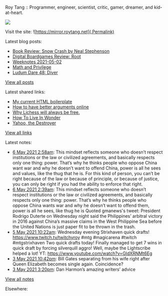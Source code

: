Roy Tang :: Programmer, engineer, scientist, critic, gamer, dreamer, and kid-at-heart.

![](https://roytang.net/img/profile.jpg)

Visit the site: ![https://mirror.roytang.net](.Permalink)

Latest blog posts:
    

- [Book Review: Snow Crash by Neal Stephenson](https://mirror.roytang.net/2021/05/book-review-snow-crash-by-neal-stephenson/)
- [Digital Boardgames Review: Root](https://mirror.roytang.net/2021/05/digital-boardgames-review-root/)
- [Weeknotes 2021-05-02](https://mirror.roytang.net/2021/05/weeknotes-2021-05-02/)
- [Math and Privilege](https://mirror.roytang.net/2021/04/math-and-privilege/)
- [Ludum Dare 48: Diver](https://mirror.roytang.net/2021/04/ludum-dare-48-diver/)

[View all posts](https://mirror.roytang.net/blog)

Latest shared links:
    

- [My current HTML boilerplate](https://mirror.roytang.net/2021/05/my-current-html-boilerplate/)
- [How to have better arguments online](https://mirror.roytang.net/2021/04/how-to-have-better-arguments-online/)
- [Why Lichess will always be free.](https://mirror.roytang.net/2021/04/why-lichess-will-always-be-free/)
- [How To Live In Wonder](https://mirror.roytang.net/2021/04/how-to-live-in-wonder/)
- [Yahoo, the Destroyer](https://mirror.roytang.net/2021/04/yahoo-the-destroyer/)

[View all links](https://mirror.roytang.net/links)

Latest notes:
    

- [6 May 2021 2:58am](https://mirror.roytang.net/2021/05/gx3wfyz/): This mindset reflects someone who doesn&rsquo;t respect institutions or the law or civilized agreements, and basically respects only one thing: power. That&rsquo;s why he thinks people who oppose China want war and why he doesn&rsquo;t want to offend China, power is all he sees and values, like the thug that he is. For this kind of person, you can&rsquo;t be right because of the law or because of principle, or because of justice, you can only be right if you had the ability to enforce that right.
- [6 May 2021 2:39am](https://mirror.roytang.net/2021/05/1390134185222832132/): This mindset reflects someone who doesn&rsquo;t respect institutions or the law or civilized agreements, and basically respects only one thing: power. That&rsquo;s why he thinks people who oppose China wants war and why he doesn&rsquo;t want to offend them, power is all he sees, like thug he is
Quoted gmanews&#39;s tweet:   President Rodrigo Duterte on Wednesday night said the Philippines&rsquo; arbitral victory in 2016 against China&rsquo;s massive claims in the West Philippine Sea before the United Nations is just paper fit to be thrown in the trash.
- [5 May 2021 10:22am](https://mirror.roytang.net/2021/05/1389888129239339012/): Wednesday evening Strixhaven quick drafts! https://www.twitch.tv/twitchyroy #mtg #magicarena #twitch #mtgstrixhaven
Two quick drafts today! Finally managed to get 7 wins in quick draft by forcing silverquill aggro! Well, maybe the Lightscribe helped a lot!
YT: https://www.youtube.com/watch?v=GldXRNMt6Eg
- [3 May 2021 10:42pm](https://mirror.roytang.net/2021/05/1389349579091365888/): Bill Gates separating from his wife right after Queen Elizabeth becomes single again. Coincidence?
- [3 May 2021 3:20pm](https://mirror.roytang.net/2021/05/1389238548566462466/): Dan Harmon&rsquo;s amazing writers&rsquo; advice

[View all notes](https://mirror.roytang.net/notes)

Elsewhere:
